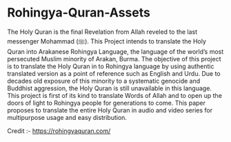 # Rohingya-Quran-Assets

The Holy Quran is the final Revelation from Allah reveled to the last messenger Mohammad (ﷺ). This Project intends to translate the Holy Quran into Arakanese Rohingya Language, the language of the world’s most persecuted Muslim minority of Arakan, Burma. The objective of this project is to translate the Holy Quran in to Rohingya language by using authentic translated version as a point of reference such as English and Urdu. Due to decades old exposure of this minority to a systematic genocide and Buddhist aggression, the Holy Quran is still unavailable in this language. This project is first of its kind to translate Words of Allah and to open up the doors of light to Rohingya people for generations to come. This paper proposes to translate the entire Holy Quran in audio and video series for multipurpose usage and easy distribution.

Credit :- https://rohingyaquran.com/
